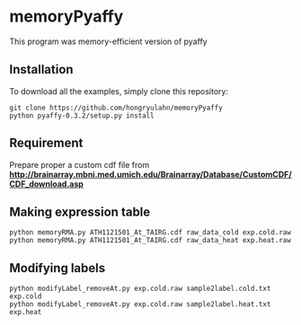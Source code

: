 # memoryPyaffy
This program was memory-efficient version of pyaffy

## Installation
To download all the examples, simply clone this repository:
```
git clone https://github.com/hongryulahn/memoryPyaffy
python pyaffy-0.3.2/setup.py install
```

## Requirement
Prepare proper a custom cdf file from
**http://brainarray.mbni.med.umich.edu/Brainarray/Database/CustomCDF/CDF_download.asp**

## Making expression table
```
python memoryRMA.py ATH1121501_At_TAIRG.cdf raw_data_cold exp.cold.raw
python memoryRMA.py ATH1121501_At_TAIRG.cdf raw_data_heat exp.heat.raw
```

## Modifying labels
```
python modifyLabel_removeAt.py exp.cold.raw sample2label.cold.txt exp.cold
python modifyLabel_removeAt.py exp.cold.raw sample2label.heat.txt exp.heat
